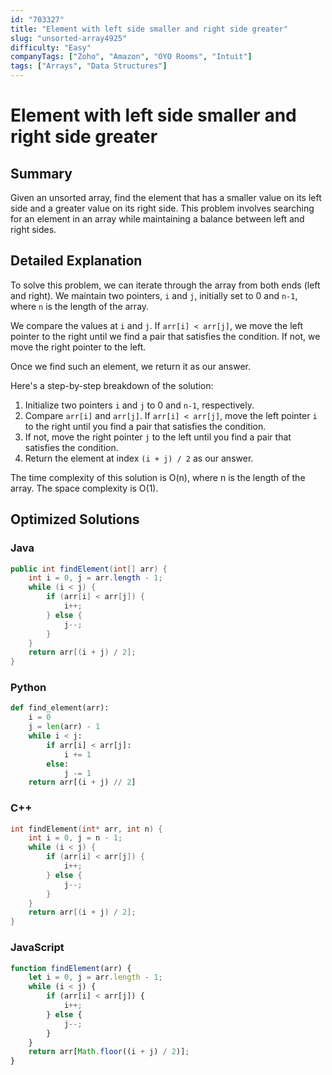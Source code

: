 ```yaml
---
id: "703327"
title: "Element with left side smaller and right side greater"
slug: "unsorted-array4925"
difficulty: "Easy"
companyTags: ["Zoho", "Amazon", "OYO Rooms", "Intuit"]
tags: ["Arrays", "Data Structures"]
---
```


# Element with left side smaller and right side greater

## Summary
Given an unsorted array, find the element that has a smaller value on its left side and a greater value on its right side. This problem involves searching for an element in an array while maintaining a balance between left and right sides.

## Detailed Explanation
To solve this problem, we can iterate through the array from both ends (left and right). We maintain two pointers, `i` and `j`, initially set to 0 and `n-1`, where `n` is the length of the array. 

We compare the values at `i` and `j`. If `arr[i] < arr[j]`, we move the left pointer to the right until we find a pair that satisfies the condition. If not, we move the right pointer to the left.

Once we find such an element, we return it as our answer.

Here's a step-by-step breakdown of the solution:

1. Initialize two pointers `i` and `j` to 0 and `n-1`, respectively.
2. Compare `arr[i]` and `arr[j]`. If `arr[i] < arr[j]`, move the left pointer `i` to the right until you find a pair that satisfies the condition.
3. If not, move the right pointer `j` to the left until you find a pair that satisfies the condition.
4. Return the element at index `(i + j) / 2` as our answer.

The time complexity of this solution is O(n), where n is the length of the array. The space complexity is O(1).

## Optimized Solutions

### Java
```java
public int findElement(int[] arr) {
    int i = 0, j = arr.length - 1;
    while (i < j) {
        if (arr[i] < arr[j]) {
            i++;
        } else {
            j--;
        }
    }
    return arr[(i + j) / 2];
}
```

### Python
```python
def find_element(arr):
    i = 0
    j = len(arr) - 1
    while i < j:
        if arr[i] < arr[j]:
            i += 1
        else:
            j -= 1
    return arr[(i + j) // 2]
```

### C++
```cpp
int findElement(int* arr, int n) {
    int i = 0, j = n - 1;
    while (i < j) {
        if (arr[i] < arr[j]) {
            i++;
        } else {
            j--;
        }
    }
    return arr[(i + j) / 2];
}
```

### JavaScript
```javascript
function findElement(arr) {
    let i = 0, j = arr.length - 1;
    while (i < j) {
        if (arr[i] < arr[j]) {
            i++;
        } else {
            j--;
        }
    }
    return arr[Math.floor((i + j) / 2)];
}
```